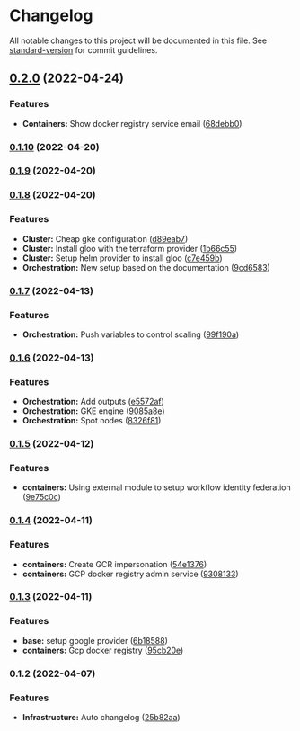 # Changelog

All notable changes to this project will be documented in this file. See [standard-version](https://github.com/conventional-changelog/standard-version) for commit guidelines.

## [0.2.0](https://github.com/Tripstagger-AA/tripstagger-google-infrastructure/compare/v0.1.10...v0.2.0) (2022-04-24)


### Features

* **Containers:** Show docker registry service email ([68debb0](https://github.com/Tripstagger-AA/tripstagger-google-infrastructure/commit/68debb0c301a32ed2e2a761e418fcc0878261bc7))

### [0.1.10](https://github.com/Tripstagger-AA/tripstagger-google-infrastructure/compare/v0.1.8...v0.1.10) (2022-04-20)

### [0.1.9](https://github.com/Tripstagger-AA/tripstagger-google-infrastructure/compare/v0.1.8...v0.1.9) (2022-04-20)

### [0.1.8](https://github.com/Tripstagger-AA/tripstagger-google-infrastructure/compare/v0.1.7...v0.1.8) (2022-04-20)


### Features

* **Cluster:** Cheap gke configuration ([d89eab7](https://github.com/Tripstagger-AA/tripstagger-google-infrastructure/commit/d89eab7b799c356608b95264ee04beb52f99c242))
* **Cluster:** Install gloo with the terraform provider ([1b66c55](https://github.com/Tripstagger-AA/tripstagger-google-infrastructure/commit/1b66c5561e762c872f5e25bd9ef45da473470fc1))
* **Cluster:** Setup helm provider to install gloo ([c7e459b](https://github.com/Tripstagger-AA/tripstagger-google-infrastructure/commit/c7e459b3055ee1f8cc3b99a79d9ec0ce78cfbd73))
* **Orchestration:** New setup based on the documentation ([9cd6583](https://github.com/Tripstagger-AA/tripstagger-google-infrastructure/commit/9cd65830729d589c6f8fdfb3cdf5cedb9e1c65f1))

### [0.1.7](https://github.com/Tripstagger-AA/tripstagger-google-infrastructure/compare/v0.1.6...v0.1.7) (2022-04-13)


### Features

* **Orchestration:** Push variables to control scaling ([99f190a](https://github.com/Tripstagger-AA/tripstagger-google-infrastructure/commit/99f190a198b1cd4d32eeab0e0254f7407bfda854))

### [0.1.6](https://github.com/Tripstagger-AA/tripstagger-google-infrastructure/compare/v0.1.5...v0.1.6) (2022-04-13)


### Features

* **Orchestration:** Add outputs ([e5572af](https://github.com/Tripstagger-AA/tripstagger-google-infrastructure/commit/e5572af71986466cf2e16075da9783689c23c3b1))
* **Orchestration:** GKE engine ([9085a8e](https://github.com/Tripstagger-AA/tripstagger-google-infrastructure/commit/9085a8e18093558859c160e99f7615b77203e2a0))
* **Orchestration:** Spot nodes ([8326f81](https://github.com/Tripstagger-AA/tripstagger-google-infrastructure/commit/8326f81ed6550c61f16afa20e908834b7f6570e5))

### [0.1.5](https://github.com/Tripstagger-AA/tripstagger-google-infrastructure/compare/v0.1.4...v0.1.5) (2022-04-12)


### Features

* **containers:** Using external module to setup workflow identity federation ([9e75c0c](https://github.com/Tripstagger-AA/tripstagger-google-infrastructure/commit/9e75c0c61e00c4576baaebb84712658732f815a2))

### [0.1.4](https://github.com/Tripstagger-AA/tripstagger-google-infrastructure/compare/v0.1.3...v0.1.4) (2022-04-11)


### Features

* **containers:** Create GCR impersonation ([54e1376](https://github.com/Tripstagger-AA/tripstagger-google-infrastructure/commit/54e1376a076e0a176c1d9fc8af4351d14eb54e34))
* **containers:** GCP docker registry admin service ([9308133](https://github.com/Tripstagger-AA/tripstagger-google-infrastructure/commit/93081332ffdd1e56136b2cf2a6df6929251ddfc9))

### [0.1.3](https://github.com/Tripstagger-AA/tripstagger-google-infrastructure/compare/v0.1.2...v0.1.3) (2022-04-11)


### Features

* **base:** setup google provider ([6b18588](https://github.com/Tripstagger-AA/tripstagger-google-infrastructure/commit/6b18588d7bb9101bd10c1c940598e209f3ddc305))
* **containers:** Gcp docker registry ([95cb20e](https://github.com/Tripstagger-AA/tripstagger-google-infrastructure/commit/95cb20ef13cc57e74d61fa71d596b909211d6c45))

### 0.1.2 (2022-04-07)


### Features

* **Infrastructure:** Auto changelog ([25b82aa](https://github.com/Tripstagger-AA/tripstagger-google-infrastructure/commit/25b82aabbeb75fa82213002b8727157e802ef669))
